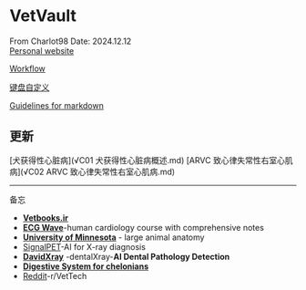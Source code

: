 # VetVault
From Charlot98
Date: 2024.12.12 <br>
[Personal website](https://charlot98.github.io/)

[Workflow](Workflow.md)

[键盘自定义](键盘自定义.md)

[Guidelines for markdown](Guidelines_for_markdown.md)

## 更新
[犬获得性心脏病](√C01 犬获得性心脏病概述.md)
[ARVC 致心律失常性右室心肌病](√C02 ARVC 致心律失常性右室心肌病.md)

---
备忘
- **[Vetbooks.ir](http://Vetbooks.ir)**
- **[ECG Wave](https://ecgwaves.com/)**-human cardiology course with comprehensive notes
- **[University of Minnesota](https://pressbooks.umn.edu/largeanimalanatomy/chapter/thorax/)** - large animal anatomy
- [SignalPET](https://www.signalpet.com/products/signalray/)-AI for X-ray diagnosis
- **[DavidXray](https://davidxray.com/dental-x-ray-positioning-guide-canine-incisors-101-103/#)** -dentalXray-**AI Dental Pathology Detection**
- [**Digestive System for chelonians**](https://campus.murraystate.edu/faculty/tderting/anatomyatlas/digestiv.htm)
- [Reddit](https://www.reddit.com/r/VetTech/)-r/VetTech


